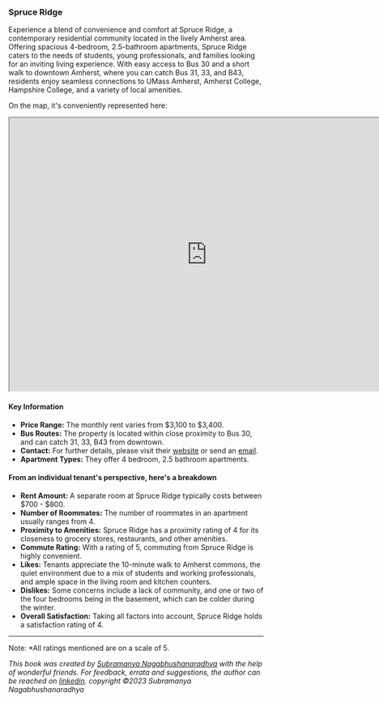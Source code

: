 ### Spruce Ridge
Experience a blend of convenience and comfort at Spruce Ridge, a contemporary residential community located in the lively Amherst area. Offering spacious 4-bedroom, 2.5-bathroom apartments, Spruce Ridge caters to the needs of students, young professionals, and families looking for an inviting living experience. With easy access to Bus 30 and a short walk to downtown Amherst, where you can catch Bus 31, 33, and B43, residents enjoy seamless connections to UMass Amherst, Amherst College, Hampshire College, and a variety of local amenities.

On the map, it's conveniently represented here:
<iframe src="https://www.google.com/maps/d/embed?mid=1ZuPtccVrH6zK7M7rUm_tvPjXHGK-8W4&ehbc=2E312F" width="780" height="540"></iframe>

#### Key Information
- **Price Range:** The monthly rent varies from $3,100 to $3,400.
- **Bus Routes:** The property is located within close proximity to Bus 30, and can catch 31, 33, B43 from downtown.
- **Contact:** For further details, please visit their [website](https://www.spruceridgeamherst.com/) or send an [email](showings@413lease.com).
- **Apartment Types:** They offer 4 bedroom, 2.5 bathroom apartments.

#### From an individual tenant's perspective, here's a breakdown
- **Rent Amount:** A separate room at Spruce Ridge typically costs between $700 - $800.
- **Number of Roommates:** The number of roommates in an apartment usually ranges from 4.
- **Proximity to Amenities:** Spruce Ridge has a proximity rating of 4 for its closeness to grocery stores, restaurants, and other amenities.
- **Commute Rating:** With a rating of 5, commuting from Spruce Ridge is highly convenient.
- **Likes:** Tenants appreciate the 10-minute walk to Amherst commons, the quiet environment due to a mix of students and working professionals, and ample space in the living room and kitchen counters.
- **Dislikes:** Some concerns include a lack of community, and one or two of the four bedrooms being in the basement, which can be colder during the winter.
- **Overall Satisfaction:** Taking all factors into account, Spruce Ridge holds a satisfaction rating of 4.

---
Note: 
*All ratings mentioned are on a scale of 5.

*This book was created by [Subramanya Nagabhushanaradhya](https://subramanya.ai) with the help of wonderful friends. For feedback, errata and suggestions, the author can be reached on [linkedin](https://www.linkedin.com/in/nsubramanya). copyright ©2023 Subramanya Nagabhushanaradhya*